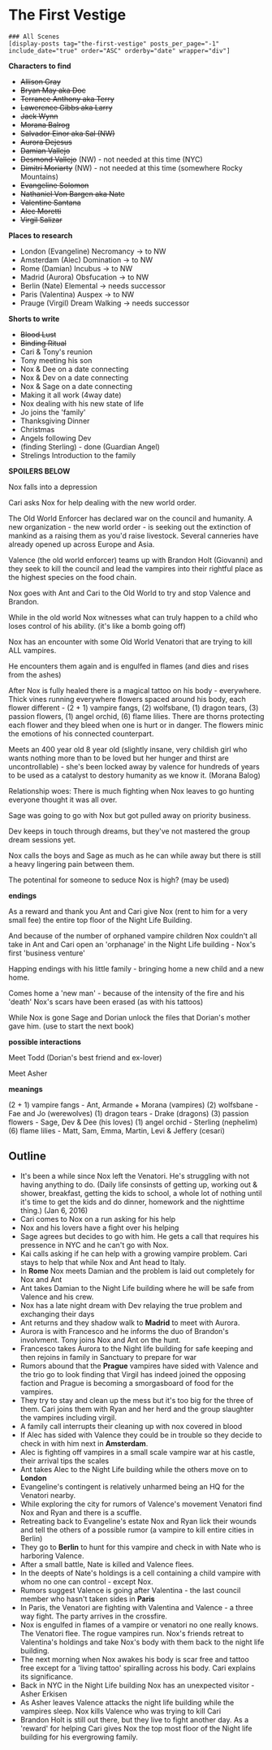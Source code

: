# The First Vestige

```
### All Scenes
[display-posts tag="the-first-vestige" posts_per_page="-1" include_date="true" order="ASC" orderby="date" wrapper="div"]
```

**Characters to find**

* <strike>Allison Gray</strike>
* <strike>Bryan May aka Doc</strike>
* <strike>Terrance Anthony aka Terry</strike>
* <strike>Lawerence Gibbs aka Larry</strike>
* <strike>Jack Wynn</strike>
* <strike>Morana Balrog</strike>
* <strike>Salvador Einor aka Sal (NW)</strike>
* <strike>Aurora Dejesus</strike>
* <strike>Damian Vallejo</strike>
* <strike>Desmond Vallejo</strike> (NW) - not needed at this time (NYC)
* <strike>Dimitri Moriarty</strike> (NW) - not needed at this time (somewhere Rocky Mountains)
* <strike>Evangeline Solomon</strike>
* <strike>Nathaniel Von Bargen aka Nate</strike>
* <strike>Valentine Santana</strike>
* <strike>Alec Moretti</strike>
* <strike>Virgil Salizar</strike>


**Places to research**

* London (Evangeline) Necromancy -> to NW
* Amsterdam (Alec) Domination -> to NW
* Rome  (Damian) Incubus -> to NW
* Madrid (Aurora) Obsfucation -> to NW
* Berlin (Nate) Elemental -> needs successor
* Paris (Valentina) Auspex -> to NW
* Prauge (Virgil) Dream Walking -> needs successor

**Shorts to write**

* <strike>Blood Lust</strike>
* <strike>Binding Ritual</strike>
* Cari & Tony's reunion
* Tony meeting his son
* Nox & Dee on a date connecting
* Nox & Dev on a date connecting
* Nox & Sage on a date connecting
* Making it all work (4way date)
* Nox dealing with his new state of life
* Jo joins the 'family'
* Thanksgiving Dinner
* Christmas
* Angels following Dev
* (finding Sterling) - done (Guardian Angel)
* Strelings Introduction to the family

**SPOILERS BELOW**

Nox falls into a depression

Cari asks Nox for help dealing with the new world order.

The Old World Enforcer has declared war on the council and humanity.  A new organization - the new world order - is seeking out the extinction of mankind as a raising them as you'd raise livestock. Several canneries have already opened up across Europe and Asia.

Valence (the old world enforcer) teams up with Brandon Holt (Giovanni) and they seek to kill the council and lead the vampires into their rightful place as the highest species on the food chain.

Nox goes with Ant and Cari to the Old World to try and stop Valence and Brandon.

While in the old world Nox witnesses what can truly happen to a child who loses control of his ability. (it's like a bomb going off)

Nox has an encounter with some Old World Venatori that are trying to kill ALL vampires.

He encounters them again and is engulfed in flames (and dies and rises from the ashes)

After Nox is fully healed there is a magical tattoo on his body - everywhere.  Thick vines running everywhere flowers spaced around his body, each flower different - (2 + 1) vampire fangs, (2) wolfsbane, (1) dragon tears, (3) passion flowers, (1) angel orchid, (6) flame lilies.  There are thorns protecting each flower and they bleed when one is hurt or in danger.  The flowers minic the emotions of his connected counterpart.

Meets an 400 year old 8 year old (slightly insane, very childish girl who wants nothing more than to be loved but her hunger and thirst are uncontrollable) - she's been locked away by valence for hundreds of years to be used as a catalyst to destory humanity as we know it. (Morana Balog)

Relationship woes:  There is much fighting when Nox leaves to go hunting everyone thought it was all over.

Sage was going to go with Nox but got pulled away on priority business.

Dev keeps in touch through dreams, but they've not mastered the group dream sessions yet.

Nox calls the boys and Sage as much as he can while away but there is still a heavy lingering pain between them.

The potentinal for someone to seduce Nox is high?  (may be used)

**endings**

As a reward and thank you Ant and Cari give Nox (rent to him for a very small fee) the entire top floor of the Night Life Building.

And because of the number of orphaned vampire children Nox couldn't all take in Ant and Cari open an 'orphanage' in the Night Life building - Nox's first 'business venture'

Happing endings with his little family - bringing home a new child and a new home.

Comes home a 'new man' - because of the intensity of the fire and his 'death' Nox's scars have been erased (as with his tattoos)

While Nox is gone Sage and Dorian unlock the files that Dorian's mother gave him. (use to start the next book)

**possible interactions**

Meet Todd (Dorian's best friend and ex-lover)

Meet Asher

**meanings**

(2 + 1) vampire fangs - Ant, Armande + Morana (vampires)
(2) wolfsbane - Fae and Jo (werewolves)
(1) dragon tears - Drake (dragons)
(3) passion flowers - Sage, Dev & Dee (his loves)
(1) angel orchid - Sterling (nephelim)
(6) flame lilies - Matt, Sam, Emma, Martin, Levi & Jeffery (cesari)

## Outline

* It's been a while since Nox left the Venatori.  He's struggling with not having anything to do. (Daily life consinsts of getting up, working out & shower, breakfast, getting the kids to school, a whole lot of nothing until it's time to get the kids and do dinner, homework and the nighttime thing.) (Jan 6, 2016)
* Cari comes to Nox on a run asking for his help
* Nox and his lovers have a fight over his helping
* Sage agrees but decides to go with him.  He gets a call that requires his pressence in NYC and he can't go with Nox.
* Kai calls asking if he can help with a growing vampire problem.  Cari stays to help that while Nox and Ant head to Italy.
* In **Rome** Nox meets Damian and the problem is laid out completely for Nox and Ant
* Ant takes Damian to the Night Life building where he will be safe from Valence and his crew.
* Nox has a late night dream with Dev relaying the true problem and exchanging their days
* Ant returns and they shadow walk to **Madrid** to meet with Aurora.
* Aurora is with Francesco and he informs the duo of Brandon's involvment.  Tony joins Nox and Ant on the hunt.
* Francesco takes Aurora to the Night life building for safe keeping and then rejoins in family in Sanctuary to prepare for war
* Rumors abound that the **Prague** vampires have sided with Valence and the trio go to look finding that Virgil has indeed joined the opposing faction and Prague is becoming a smorgasboard of food for the vampires.
* They try to stay and clean up the mess but it's too big for the three of them.  Cari joins them with Ryan and her herd and the group slaughter the vampires including virgil.
* A family call interrupts their cleaning up with nox covered in blood
* If Alec has sided with Valence they could be in trouble so they decide to check in with him next in **Amsterdam**.
* Alec is fighting off vampires in a small scale vampire war at his castle, their arrival tips the scales
* Ant takes Alec to the Night Life building while the others move on to **London**
* Evangeline's contingent is relatively unharmed being an HQ for the Venatori nearby.
* While exploring the city for rumors of Valence's movement Venatori find Nox and Ryan and there is a scuffle.
* Retreating back to Evangeline's estate Nox and Ryan lick their wounds and tell the others of a possible rumor (a vampire to kill entire cities in Berlin)
* They go to **Berlin** to hunt for this vampire and check in with Nate who is harboring Valence.
* After a small battle, Nate is killed and Valence flees.
* In the deepts of Nate's holdings is a cell containing a child vampire with whom no one can control - except Nox.
* Rumors suggest Valence is going after Valentina - the last council member who hasn't taken sides in **Paris**
* In Paris, the Venatori are fighting with Valentina and Valence - a three way fight.  The party arrives in the crossfire.
* Nox is engulfed in flames of a vampire or venatori no one really knows.  The Venatori flee.  The rogue vampires run.  Nox's friends retreat to Valentina's holdings and take Nox's body with them back to the night life building.
* The next morning when Nox awakes his body is scar free and tattoo free except for a 'living tattoo' spiralling across his body.  Cari explains its significance.
* Back in NYC in the Night Life building Nox has an unexpected visitor - Asher Erkisen
* As Asher leaves Valence attacks the night life building while the vampires sleep.  Nox kills Valence who was trying to kill Cari
* Brandon Holt is still out there, but they live to fight another day.  As a 'reward' for helping Cari gives Nox the top most floor of the Night life building for his evergrowing family.